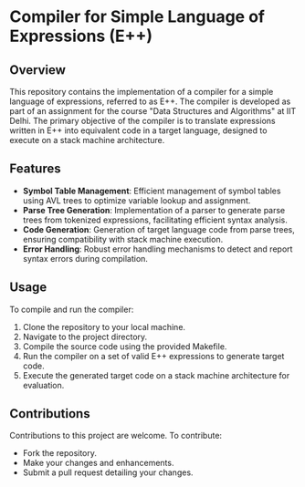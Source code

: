 # Compiler for Simple Language of Expressions (E++)

## Overview
This repository contains the implementation of a compiler for a simple language of expressions, referred to as E++. The compiler is developed as part of an assignment for the course "Data Structures and Algorithms" at IIT Delhi. The primary objective of the compiler is to translate expressions written in E++ into equivalent code in a target language, designed to execute on a stack machine architecture.

## Features
- **Symbol Table Management**: Efficient management of symbol tables using AVL trees to optimize variable lookup and assignment.
- **Parse Tree Generation**: Implementation of a parser to generate parse trees from tokenized expressions, facilitating efficient syntax analysis.
- **Code Generation**: Generation of target language code from parse trees, ensuring compatibility with stack machine execution.
- **Error Handling**: Robust error handling mechanisms to detect and report syntax errors during compilation.

## Usage
To compile and run the compiler:
1. Clone the repository to your local machine.
2. Navigate to the project directory.
3. Compile the source code using the provided Makefile.
4. Run the compiler on a set of valid E++ expressions to generate target code.
5. Execute the generated target code on a stack machine architecture for evaluation.

## Contributions
Contributions to this project are welcome. To contribute:
- Fork the repository.
- Make your changes and enhancements.
- Submit a pull request detailing your changes.


